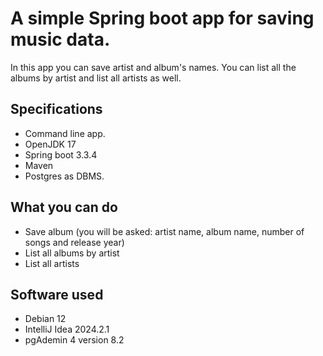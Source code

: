 # A simple Spring boot app for saving music data.

In this app you can save artist and album's names. You can list all the albums by artist and list all artists as well.

## Specifications
* Command line app.
* OpenJDK 17
* Spring boot 3.3.4
* Maven
* Postgres as DBMS.

## What you can do
* Save album (you will be asked: artist name, album name, number of songs and release year)
* List all albums by artist
* List all artists

## Software used
* Debian 12
* IntelliJ Idea 2024.2.1
* pgAdemin 4 version 8.2
